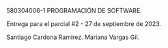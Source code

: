 580304006-1 PROGRAMACIÓN DE SOFTWARE.

Entrega para el parcial #2 - 27 de septiembre de 2023.

Santiago Cardona Ramírez.
Mariana Vargas Gil.
